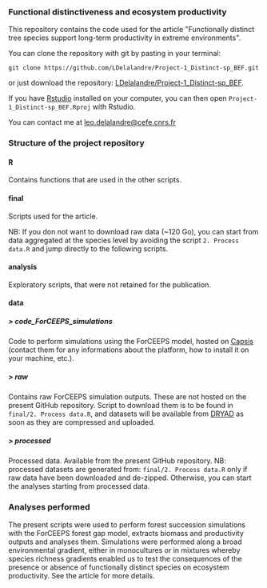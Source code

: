 ### Functional distinctiveness and ecosystem productivity

This repository contains the code used for the article "Functionally distinct tree species support long-term productivity in extreme environments".

You can clone the repository with git by pasting in your terminal:

	git clone https://github.com/LDelalandre/Project-1_Distinct-sp_BEF.git
    
or 
just download the repository:
[LDelalandre/Project-1_Distinct-sp_BEF](https://github.com/LDelalandre/Project-1_Distinct-sp_BEF/archive/master.zip).

If you have [Rstudio](https://www.rstudio.com/) installed on your computer, you can then open `Project-1_Distinct-sp_BEF.Rproj` with Rstudio.

You can contact me at <leo.delalandre@cefe.cnrs.fr>


### Structure of the project repository

#### R

Contains functions that are used in the other scripts.

#### final

Scripts used for the article.

NB: If you don not want to download raw data (~120 Go), you can start from data aggregated at the species level by avoiding the script `2. Process data.R` and jump directly to the following scripts.

#### analysis

Exploratory scripts, that were not retained for the publication.

#### data 

##### > code_ForCEEPS_simulations 
Code to perform simulations using the ForCEEPS model, hosted on 
[Capsis](http://capsis.cirad.fr/capsis/help_en/forceeps) (contact them for any informations about the platform, how to install it on your machine, etc.).

##### > raw 
Contains raw ForCEEPS simulation outputs. These are not hosted on the present GitHub repository. 
Script to download them is to be found in `final/2. Process data.R`, and datasets will be available from [DRYAD](https://datadryad.org/stash) as soon as they are compressed and uploaded.

##### > processed 

Processed data. Available from the present GitHub repository. NB: processed datasets are generated from: `final/2. Process data.R` 
only if raw data have been downloaded and de-zipped. Otherwise, you can start the analyses starting from processed data.




### Analyses performed

The present scripts were used to perform forest succession simulations with the ForCEEPS forest gap model, extracts biomass and productivity outputs and analyses them. Simulations were performed along a broad environmental gradient, either in monocultures or in mixtures whereby species richness gradients enabled us to test the consequences of the presence or absence of functionally distinct species on ecosystem productivity. See the article for more details. 
